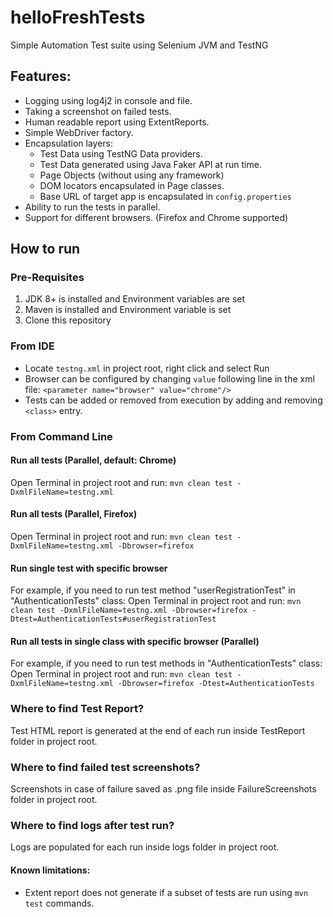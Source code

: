 # helloFreshTests
Simple Automation Test suite using Selenium JVM and TestNG

## Features:
- Logging using log4j2 in console and file.
- Taking a screenshot on failed tests.
- Human readable report using ExtentReports.
- Simple WebDriver factory.
- Encapsulation layers:
  - Test Data using TestNG Data providers.
  - Test Data generated using Java Faker API at run time.
  - Page Objects (without using any framework)
  - DOM locators encapsulated in Page classes.
  - Base URL of target app is encapsulated in `config.properties`
- Ability to run the tests in parallel.
- Support for different browsers. (Firefox and Chrome supported)

## How to run

### Pre-Requisites
1. JDK 8+ is installed and Environment variables are set
2. Maven is installed and Environment variable is set 
3. Clone this repository

### From IDE
- Locate `testng.xml` in project root, right click and select Run
- Browser can be configured by changing `value` following line in the xml file:
`<parameter name="browser" value="chrome"/>`
- Tests can be added or removed from execution by adding and removing `<class>` entry.


### From Command Line

#### Run all tests (Parallel, default: Chrome)
Open Terminal in project root and run:
`mvn clean test -DxmlFileName=testng.xml`
 
#### Run all tests (Parallel, Firefox)
Open Terminal in project root and run:
`mvn clean test -DxmlFileName=testng.xml -Dbrowser=firefox`
 
#### Run single test with specific browser
For example, if you need to run test method "userRegistrationTest" in "AuthenticationTests" class:
Open Terminal in project root and run:
`mvn clean test -DxmlFileName=testng.xml -Dbrowser=firefox -Dtest=AuthenticationTests#userRegistrationTest`

#### Run all tests in single class with specific browser (Parallel)
For example, if you need to run test methods in "AuthenticationTests" class:
Open Terminal in project root and run:
`mvn clean test -DxmlFileName=testng.xml -Dbrowser=firefox -Dtest=AuthenticationTests`

### Where to find Test Report?
Test HTML report is generated at the end of each run inside TestReport folder in project root.

### Where to find failed test screenshots?
Screenshots in case of failure saved as .png file inside FailureScreenshots folder in project root.

### Where to find logs after test run?
Logs are populated for each run inside logs folder in project root.


#### Known limitations:
- Extent report does not generate if a subset of tests are run using `mvn test` commands.
